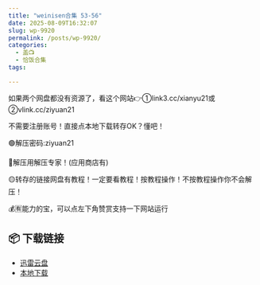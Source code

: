 ```yaml
---
title: "weinisen合集 53-56"
date: 2025-08-09T16:32:07
slug: wp-9920
permalink: /posts/wp-9920/
categories:
  - 盖📺
  - 恰饭合集
tags:

---
```


如果两个网盘都没有资源了，看这个网站👉①link3.cc/xianyu21或②vlink.cc/ziyuan21

不需要注册账号！直接点本地下载转存OK？懂吧！

🟢解压密码:ziyuan21

🔵解压用解压专家！(应用商店有)

🟡转存的链接网盘有教程！一定要看教程！按教程操作！不按教程操作你不会解压！

💰🈶能力的宝，可以点左下角赞赏支持一下网站运行

## 📦 下载链接
- [迅雷云盘](https://blziyuan21.com/pay-download/9920?key=d4f9eb6f41&down_id=0)
- [本地下载](https://blziyuan21.com/pay-download/9920?key=d4f9eb6f41&down_id=1)

